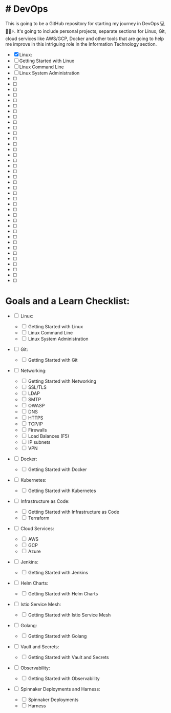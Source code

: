 <h1> # DevOps </h1>
This is going to be a GitHub repository for starting my journey in DevOps 💻👨‍💻⚡. It's going to include personal projects, separate sections for Linux, Git, cloud services like AWS/GCP, Docker and other tools that are going to help me improve in this intriguing role in the Information Technology section.


<!DOCTYPE html>
<html lang="en">
<head>
  <meta charset="UTF-8">
  <title>`README.md` Checklist of Goals and a Learn List</title>
  <style>
    /* Defined your CSS styles */
    /* body {
      margin: 0;
      padding: 0;
      font-family: Arial, sans-serif;
    } */
    /* h1 {
      text-align: center;
      padding-top: 20px;
    }
    .checklist {
      list-style-type: none;
      padding-left: 0;
    }
    ul {
      padding-top: 2px;
      padding-left: 35px;
    }
    li {
      margin-left: -25px;
      list-style-type: none;
    } */
    /* input[type="checkbox"] {
      display: none;
    }
    label {
      display: inline-block;
    }
    label::before {
      content: '\2610';
      margin-right: 5px;
      font-size: 20px;
      vertical-align: middle;
    }
    input[type="checkbox"]:checked + label::before {
      content: '\2611';
      color: #888;
      text-decoration: line-through;
    }
    input[type="checkbox"]:checked + label {
      text-decoration: line-through;
      color: #888;
    } */
  </style>
</head>
<body>

- [x] Linux:
- [ ] Getting Started with Linux
- [ ] Linux Command Line
- [ ] Linux System Administration
- [ ]
- [ ]
- [ ]
- [ ]
- [ ]
- [ ]
- [ ]
- [ ]
- [ ]
- [ ]
- [ ]
- [ ]
- [ ]
- [ ]
- [ ]
- [ ]
- [ ]
- [ ]
- [ ]
- [ ]
- [ ]
- [ ]
- [ ]
- [ ]
- [ ]
- [ ]
- [ ]
- [ ]
- [ ]
- [ ]
- [ ]
- [ ]
- [ ]
- [ ]
- [ ]
- [ ]
- [ ]
- [ ]

<div>
  <h1>Goals and a Learn Checklist:</h1>
  <ul>
    <li>
      <input type="checkbox" id="item1">
      <label for="item1">Linux:</label>
    </li>
      <ul>
        <li>
          <input type="checkbox" id="item2">
          <label for="item2">Getting Started with Linux</label>
        </li>
        <li>
          <input type="checkbox" id="item3">
          <label for="item3">Linux Command Line</label>
        </li>
        <li>
          <input type="checkbox" id="item4">
          <label for="item4">Linux System Administration</label>
        </li>
        </li>
      </ul>
    </ul>
    <ul>
      <li>
        <input type="checkbox" id="item5">
        <label for="item5">Git:</label>
      </li>
      <ul>
        <li>
          <input type="checkbox" id="item6">
          <label for="item6">Getting Started with Git</label>
        </li>
      </ul>
    </ul>
    <ul>
      <li>
        <input type="checkbox" id="item7">
        <label for="item7">Networking:</label>
      </li>
      <ul>
        <li>
          <input type="checkbox" id="item8">
          <label for="item8">Getting Started with Networking</label>
        </li>
        <li>
          <input type="checkbox" id="item9">
          <label for="item9">SSL/TLS</label>
        </li>
        <li>
          <input type="checkbox" id="item10">
          <label for="item10">LDAP</label>
        </li>
        <li>
          <input type="checkbox" id="item11">
          <label for="item11">SMTP</label>
        </li>
        <li>
          <input type="checkbox" id="item12">
          <label for="item12">OWASP</label>
        </li>
        <li>
          <input type="checkbox" id="item13">
          <label for="item13">DNS</label>
        </li>
        <li>
          <input type="checkbox" id="item14">
          <label for="item14">HTTPS</label>
        </li>
        <li>
          <input type="checkbox" id="item16">
          <label for="item15">TCP/IP</label>
        </li>
        <li>
          <input type="checkbox" id="item18">
          <label for="item17">Firewalls</label>
        </li>
        <li>
          <input type="checkbox" id="item19">
          <label for="item19">Load Balances (F5)</label>
        </li>
        <li>
          <input type="checkbox" id="item20">
          <label for="item20">IP subnets</label>
        </li>
        <li>
          <input type="checkbox" id="item21">
          <label for="item21">VPN</label>
        </li>
      </ul>
    </ul>
    <ul>
      <li>
        <input type="checkbox" id="item22">
        <label for="item22">Docker:</label>
      </li>
      <ul>
        <li>
          <input type="checkbox" id="item23">
          <label for="item23">Getting Started with Docker</label>
        </li>
      </ul>
    </ul>
    <ul>
      <li>
        <input type="checkbox" id="item24">
        <label for="item24">Kubernetes:</label>
      </li>
      <ul>
        <li>
          <input type="checkbox" id="item25">
          <label for="item25">Getting Started with Kubernetes</label>
        </li>
      </ul>
    </ul>
    <ul>
      <li>
        <input type="checkbox" id="item26">
        <label for="item26">Infrastructure as Code:</label>
      </li>
      <ul>
        <li>
          <input type="checkbox" id="item27">
          <label for="item27">Getting Started with Infrastructure as Code</label>
        </li>
        <li>
          <input type="checkbox" id="item28">
          <label for="item28">Terraform</label>
        </li>
      </ul>
    </ul>
    <ul>
      <li>
        <input type="checkbox" id="item29">
        <label for="item29">Cloud Services:</label>
      </li>
      <ul>
        <li>
          <input type="checkbox" id="item30">
          <label for="item30">AWS</label>
        </li>
        <li>
          <input type="checkbox" id="item31">
          <label for="item31">GCP</label>
        </li>
        <li>
          <input type="checkbox" id="item32">
          <label for="item32">Azure</label>
        </li>
      </ul>
    </ul>
    <ul>
      <li>
        <input type="checkbox" id="item33">
        <label for="item33">Jenkins:</label>
      </li>
      <ul>
        <li>
          <input type="checkbox" id="item34">
          <label for="item34">Getting Started with Jenkins</label>
        </li>
      </ul>
    </ul>
    <ul>
      <li>
        <input type="checkbox" id="item35">
        <label for="item35">Helm Charts:</label>
      </li>
      <ul>
        <li>
          <input type="checkbox" id="item36">
          <label for="item36">Getting Started with Helm Charts</label>
        </li>
      </ul>
    </ul>
    <ul>
      <li>
        <input type="checkbox" id="item37">
        <label for="item37">Istio Service Mesh:</label>
      </li>
      <ul>
        <li>
          <input type="checkbox" id="item38">
          <label for="item38">Getting Started with Istio Service Mesh</label>
        </li>
      </ul>
    </ul>
    <ul>
      <li>
        <input type="checkbox" id="item39">
        <label for="item39">Golang:</label>
      </li>
      <ul>
        <li>
          <input type="checkbox" id="item40">
          <label for="item40">Getting Started with Golang</label>
        </li>
      </ul>
    </ul>
    <ul>
      <li>
        <input type="checkbox" id="item41">
        <label for="item41">Vault and Secrets:</label>
      </li>
      <ul>
        <li>
          <input type="checkbox" id="item42">
          <label for="item42">Getting Started with Vault and Secrets</label>
        </li>
      </ul>
    </ul>
    <ul>
      <li>
        <input type="checkbox" id="item43">
        <label for="item43">Observability:</label>
      </li>
      <ul>
        <li>
          <input type="checkbox" id="item44">
          <label for="item44">Getting Started with Observability</label>
        </li>
      </ul>
    </ul>
    <ul>
      <li>
        <input type="checkbox" id="item45">
        <label for="item45">Spinnaker Deployments and Harness:</label>
      </li>
      <ul>
        <li>
          <input type="checkbox" id="item46">
          <label for="item46">Spinnaker Deployments</label>
        </li>
        <li>
          <input type="checkbox" id="item47">
          <label for="item47">Harness</label>
        </li>
      </ul>
    </ul>
  </ul>
</div>
</body>
</html>